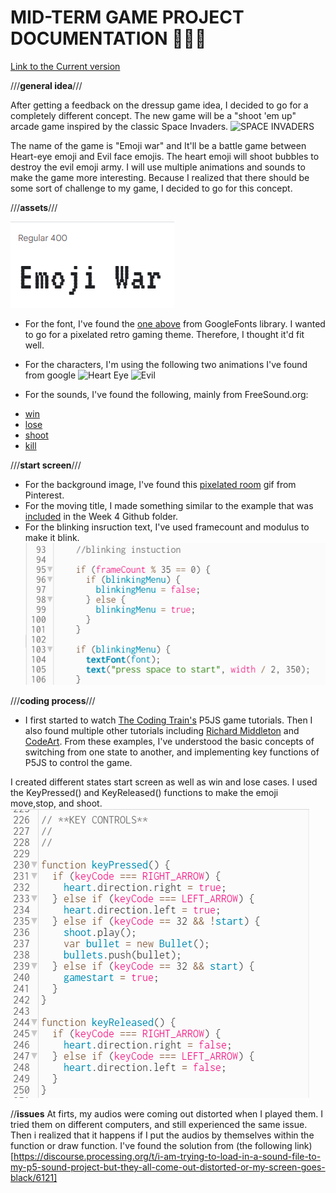 # **MID-TERM GAME PROJECT DOCUMENTATION** 🎨🔮✨ #

[Link to the Current version](https://editor.p5js.org/batoxpr/sketches/Sliroo3bj)

///**general idea**///

After getting a feedback on the dressup game idea, I decided to go for a completely different concept. The new game will be a "shoot 'em up" arcade game inspired by the classic Space Invaders. ![SPACE INVADERS](https://koenig-media.raywenderlich.com/uploads/2021/03/supesuInbeda.png)

The name of the game is "Emoji war" and It'll be a battle game between Heart-eye emoji and Evil face emojis. The heart emoji will shoot bubbles to destroy the evil emoji army. I will use multiple animations and sounds to make the game more interesting. Because I realized that there should be some sort of challenge to my game, I decided to go for this concept.

///**assets**///

![VT323 Font](assets/font.PNG)

* For the font, I've found the [one above](https://fonts.google.com/specimen/VT323?preview.text=Emoji%20War&preview.text_type=custom) from GoogleFonts library. 
I wanted to go for a pixelated retro gaming theme. Therefore, I thought it'd fit well.
* For the characters, I'm using the following two animations I've found from google
![Heart Eye](https://acegif.com/wp-content/gif/heart-eyes-10.gif)
![Evil](https://i.pinimg.com/originals/4c/66/cc/4c66cc1e2788a1e6b88e55d4684d0313.gif)

* For the sounds, I've found the following, mainly from FreeSound.org:
- [win](https://freesound.org/people/Leszek_Szary/sounds/171671/)
- [lose](https://freesound.org/people/myfox14/sounds/382310/)
- [shoot](https://freesound.org/people/AlaskaRobotics/sounds/221091/)
- [kill](https://mixkit.co/free-sound-effects/game/)

///**start screen**///

* For the background image, I've found this [pixelated room](https://i.pinimg.com/originals/50/3e/7b/503e7bdead9d16873dc3aba172bfd595.gif) gif from Pinterest. 
* For the moving title, I made something similar to the example that was [included](https://editor.p5js.org/itp42/sketches/X3BWWO3KO) in the Week 4 Github folder.
* For the blinking insruction text, I've used framecount and modulus to make it blink. 
![blink](assets/blink.PNG)

///**coding process**///
* I first started to watch [The Coding Train's](https://www.youtube.com/watch?v=l0HoJHc-63Q) P5JS game tutorials. Then I also found multiple other tutorials including [Richard Middleton](https://www.richardmiddleton.me/projects/space-invaders/) and [CodeArt](https://www.youtube.com/watch?v=Z57hx4ey5RY&t=216s). From these examples, I've understood the basic concepts of switching from one state to another, and implementing key functions of P5JS to control the game.

I created different states start screen as well as win and lose cases. 
I used the KeyPressed() and KeyReleased() functions to make the emoji move,stop, and shoot.
![keyctrl](assets/keyctrl.PNG)

//**issues**
At firts, my audios were coming out distorted when I played them. I tried them on different computers, and still experienced the same issue. Then i realized that it happens if I put the audios by themselves within the function or draw function.
I've found the solution from (the following link)[https://discourse.processing.org/t/i-am-trying-to-load-in-a-sound-file-to-my-p5-sound-project-but-they-all-come-out-distorted-or-my-screen-goes-black/6121]

